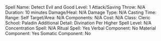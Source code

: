 
Spell Name: Detect Evil and Good
Level: 1
Attack/Saving Throw: N/A
Duration: 10 minutes
Damage/Heal: N/A
Damage Type: N/A
Casting Time: 
Range: Self
Target/Area: N/A
Components: N/A
Cost: N/A
Class: Cleric
School:  Paladin
Additional Detail: Divination
Per Higher Spell Level: N/A
Concentration Spell: N/A
Ritual Spell: Yes
Verbal Component: No
Material Component: Yes
Somatic Component: No
